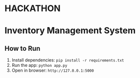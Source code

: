 # HACKATHON
# Inventory Management System

## How to Run
1. Install dependencies: `pip install -r requirements.txt`
2. Run the app: `python app.py`
3. Open in browser: `http://127.0.0.1:5000`
